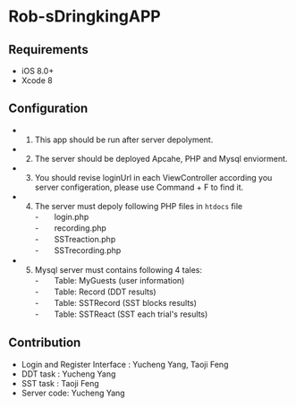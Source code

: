 # Rob-sDringkingAPP

## Requirements

- iOS 8.0+ 
- Xcode 8

## Configuration

- 1. This app should be run after server depolyment.
- 2. The server should be deployed Apcahe, PHP and Mysql enviorment.
- 3. You should revise loginUrl in each ViewController according you server configeration, please use Command + F to find it.
- 4. The server must depoly following PHP files in `htdocs` file   
-　　login.php  
-　　recording.php  
-　　SSTreaction.php  
-　　SSTrecording.php  
- 5. Mysql server must contains following 4 tales:   
-　　Table: MyGuests (user information)   
-　　Table: Record (DDT results)  
-　　Table: SSTRecord (SST blocks results)  
-　　Table: SSTReact (SST each trial's results)  

## Contribution

- Login and Register Interface : Yucheng Yang, Taoji Feng  
- DDT task : Yucheng Yang  
- SST task : Taoji Feng  
- Server code: Yucheng Yang  
